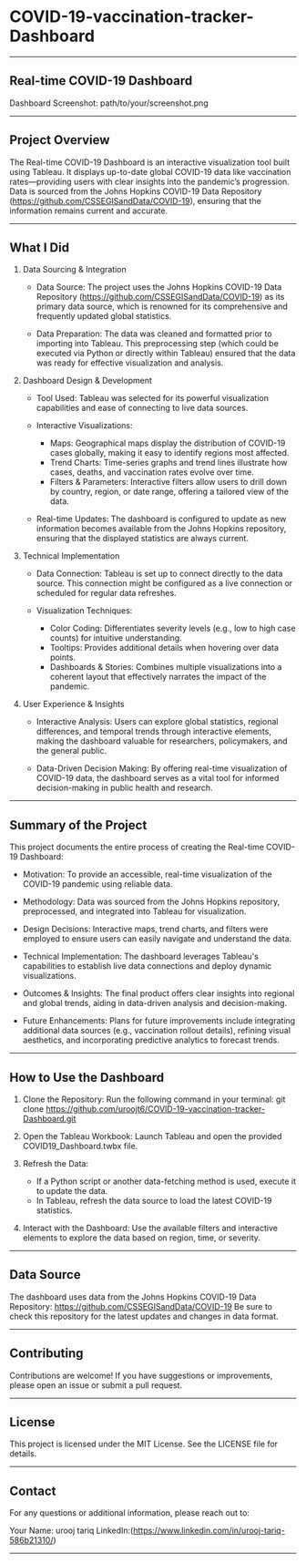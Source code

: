 # COVID-19-vaccination-tracker-Dashboard

------------------------------------------------------------
Real-time COVID-19 Dashboard
------------------------------------------------------------

Dashboard Screenshot: path/to/your/screenshot.png

------------------------------------------------------------
Project Overview
------------------------------------------------------------
The Real-time COVID-19 Dashboard is an interactive visualization tool built using Tableau. It displays up-to-date global COVID-19 data like vaccination rates—providing users with clear insights into the pandemic’s progression. Data is sourced from the Johns Hopkins COVID-19 Data Repository (https://github.com/CSSEGISandData/COVID-19), ensuring that the information remains current and accurate.

------------------------------------------------------------
What I Did
------------------------------------------------------------

1. Data Sourcing & Integration
   - Data Source:
     The project uses the Johns Hopkins COVID-19 Data Repository (https://github.com/CSSEGISandData/COVID-19) as its primary data source, which is renowned for its comprehensive and 
     frequently updated global statistics.
   
   - Data Preparation:
     The data was cleaned and formatted prior to importing into Tableau. This preprocessing step (which could be executed via Python or directly within Tableau) ensured that the data 
      was ready for effective visualization and analysis.

2. Dashboard Design & Development
   - Tool Used:
     Tableau was selected for its powerful visualization capabilities and ease of connecting to live data sources.
   
   - Interactive Visualizations:
     - Maps: Geographical maps display the distribution of COVID-19 cases globally, making it easy to identify regions most affected.
     - Trend Charts: Time-series graphs and trend lines illustrate how cases, deaths, and vaccination rates evolve over time.
     - Filters & Parameters: Interactive filters allow users to drill down by country, region, or date range, offering a tailored view of the data.
   
   - Real-time Updates:
     The dashboard is configured to update as new information becomes available from the Johns Hopkins repository, ensuring that the displayed statistics are always current.

3. Technical Implementation
   - Data Connection:
     Tableau is set up to connect directly to the data source. This connection might be configured as a live connection or scheduled for regular data refreshes.
   
   - Visualization Techniques:
     - Color Coding: Differentiates severity levels (e.g., low to high case counts) for intuitive understanding.
     - Tooltips: Provides additional details when hovering over data points.
     - Dashboards & Stories: Combines multiple visualizations into a coherent layout that effectively narrates the impact of the pandemic.

4. User Experience & Insights
   - Interactive Analysis:
     Users can explore global statistics, regional differences, and temporal trends through interactive elements, making the dashboard valuable for researchers, policymakers, and the general public.
   
   - Data-Driven Decision Making:
     By offering real-time visualization of COVID-19 data, the dashboard serves as a vital tool for informed decision-making in public health and research.

------------------------------------------------------------
Summary of the Project
------------------------------------------------------------
This project documents the entire process of creating the Real-time COVID-19 Dashboard:

- Motivation:
  To provide an accessible, real-time visualization of the COVID-19 pandemic using reliable data.
  
- Methodology:
  Data was sourced from the Johns Hopkins repository, preprocessed, and integrated into Tableau for visualization.
  
- Design Decisions:
  Interactive maps, trend charts, and filters were employed to ensure users can easily navigate and understand the data.
  
- Technical Implementation:
  The dashboard leverages Tableau's capabilities to establish live data connections and deploy dynamic visualizations.
  
- Outcomes & Insights:
  The final product offers clear insights into regional and global trends, aiding in data-driven analysis and decision-making.
  
- Future Enhancements:
  Plans for future improvements include integrating additional data sources (e.g., vaccination rollout details), refining visual aesthetics, and incorporating predictive analytics to forecast trends.

------------------------------------------------------------
How to Use the Dashboard
------------------------------------------------------------
1. Clone the Repository:
   Run the following command in your terminal:
   git clone https://github.com/uroojt6/COVID-19-vaccination-tracker-Dashboard.git

2. Open the Tableau Workbook:
   Launch Tableau and open the provided COVID19_Dashboard.twbx file.

3. Refresh the Data:
   - If a Python script or another data-fetching method is used, execute it to update the data.
   - In Tableau, refresh the data source to load the latest COVID-19 statistics.

4. Interact with the Dashboard:
   Use the available filters and interactive elements to explore the data based on region, time, or severity.

------------------------------------------------------------
Data Source
------------------------------------------------------------
The dashboard uses data from the Johns Hopkins COVID-19 Data Repository:
https://github.com/CSSEGISandData/COVID-19
Be sure to check this repository for the latest updates and changes in data format.

------------------------------------------------------------
Contributing
------------------------------------------------------------
Contributions are welcome! If you have suggestions or improvements, please open an issue or submit a pull request.

------------------------------------------------------------
License
------------------------------------------------------------
This project is licensed under the MIT License. See the LICENSE file for details.

------------------------------------------------------------
Contact
------------------------------------------------------------
For any questions or additional information, please reach out to:

Your Name: urooj tariq
LinkedIn:(https://www.linkedin.com/in/urooj-tariq-586b21310/)

------------------------------------------------------------

